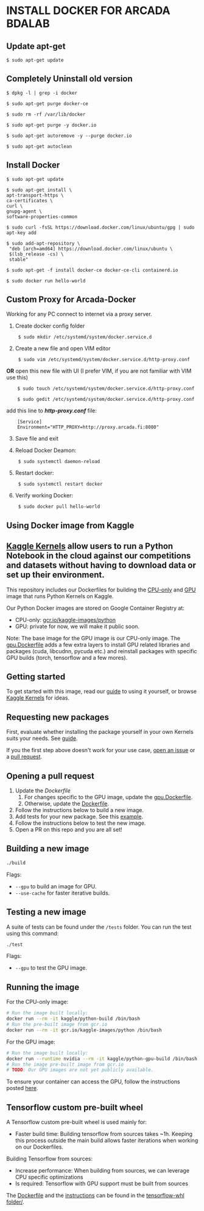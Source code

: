 # INSTALL DOCKER FOR ARCADA BDALAB  

## Update apt-get 

    $ sudo apt-get update 


## Completely Uninstall old version

    $ dpkg -l | grep -i docker

    $ sudo apt-get purge docker-ce

    $ sudo rm -rf /var/lib/docker

    $ sudo apt-get purge -y docker.io

    $ sudo apt-get autoremove -y --purge docker.io

    $ sudo apt-get autoclean

## Install Docker 

    $ sudo apt-get update 

    $ sudo apt-get install \
    apt-transport-https \
    ca-certificates \
    curl \
    gnupg-agent \
    software-properties-common

    $ sudo curl -fsSL https://download.docker.com/linux/ubuntu/gpg | sudo apt-key add 
    
    $ sudo add-apt-repository \
     "deb [arch=amd64] https://download.docker.com/linux/ubuntu \
     $(lsb_release -cs) \
     stable"

    $ sudo apt-get -f install docker-ce docker-ce-cli containerd.io
    
    $ sudo docker run hello-world


## Custom Proxy for Arcada-Docker

 Working for any PC connect to internet via a proxy server. 

1. Create docker config folder

        $ sudo mkdir /etc/systemd/system/docker.service.d
 
2. Create a new file and open VIM editor

        $ sudo vim /etc/systemd/system/docker.service.d/http-proxy.conf
 
**OR** open this new file with UI (I prefer VIM, if you are not familiar with VIM use this)
 
        $ sudo touch /etc/systemd/system/docker.service.d/http-proxy.conf 
 
        $ sudo gedit /etc/systemd/system/docker.service.d/http-proxy.conf 
 
 add this line to ***http-proxy.conf*** file: 
 
        [Service]
        Environment="HTTP_PROXY=http://proxy.arcada.fi:8080"
        
3. Save file and exit

 
4. Reload Docker Deamon: 
 
        $ sudo systemctl daemon-reload
 
5. Restart docker: 
 
        $ sudo systemctl restart docker
 
6. Verify working Docker: 
 
        $ sudo docker pull hello-world


## Using Docker image from Kaggle 
## [Kaggle Kernels](https://www.kaggle.com/kernels) allow users to run a Python Notebook in the cloud against our competitions and datasets without having to download data or set up their environment.

This repository includes our Dockerfiles for building the [CPU-only](Dockerfile) and [GPU](gpu.Dockerfile) image that runs Python Kernels on Kaggle. 

Our Python Docker images are stored on Google Container Registry at:

* CPU-only: [gcr.io/kaggle-images/python](https://gcr.io/kaggle-images/python)
* GPU: private for now, we will make it public soon.

Note: The base image for the GPU image is our CPU-only image. The [gpu.Dockerfile](gpu.Dockerfile) adds a few extra layers to install GPU related libraries and packages (cuda, libcudnn, pycuda etc.) and reinstall packages with specific GPU builds (torch, tensorflow and a few mores).

## Getting started

To get started with this image, read our [guide](http://blog.kaggle.com/2016/02/05/how-to-get-started-with-data-science-in-containers/) to using it yourself, or browse [Kaggle Kernels](https://www.kaggle.com/kernels) for ideas.

## Requesting new packages

First, evaluate whether installing the package yourself in your own Kernels suits your needs. See [guide](https://github.com/Kaggle/docker-python/wiki/Missing-Packages).

If you the first step above doesn't work for your use case, [open an issue](https://github.com/Kaggle/docker-python/issues/new) or a [pull request](https://github.com/Kaggle/docker-python/pulls).

## Opening a pull request

1. Update the *Dockerfile*
    1. For changes specific to the GPU image, update the [gpu.Dockerfile](gpu.Dockerfile).
    1. Otherwise, update the [Dockerfile](Dockerfile).
1. Follow the instructions below to build a new image.
1. Add tests for your new package. See this [example](https://github.com/Kaggle/docker-python/blob/master/tests/test_fastai.py).
1. Follow the instructions below to test the new image.
1. Open a PR on this repo and you are all set!

## Building a new image

```sh
./build
```

Flags:

* `--gpu` to build an image for GPU.
* `--use-cache` for faster iterative builds.

## Testing a new image

A suite of tests can be found under the `/tests` folder. You can run the test using this command:

```sh
./test
```

Flags:

* `--gpu` to test the GPU image.

## Running the image

For the CPU-only image:

```sh
# Run the image built locally:
docker run --rm -it kaggle/python-build /bin/bash
# Run the pre-built image from gcr.io
docker run --rm -it gcr.io/kaggle-images/python /bin/bash
```

For the GPU image:

```sh
# Run the image built locally:
docker run --runtime nvidia --rm -it kaggle/python-gpu-build /bin/bash
# Run the image pre-built image from gcr.io
# TODO: Our GPU images are not yet publicly available.
```

To ensure your container can access the GPU, follow the instructions posted [here](https://github.com/Kaggle/docker-python/issues/361#issuecomment-448093930).

## Tensorflow custom pre-built wheel

A Tensorflow custom pre-built wheel is used mainly for:

* Faster build time: Building tensorflow from sources takes ~1h. Keeping this process outside the main build allows faster iterations when working on our Dockerfiles.

Building Tensorflow from sources:

* Increase performance: When building from sources, we can leverage CPU specific optimizations
* Is required: Tensorflow with GPU support must be built from sources

The [Dockerfile](tensorflow-whl/Dockerfile) and the [instructions](tensorflow-whl/README.md) can be found in the [tensorflow-whl folder/](tensorflow-whl/).
 

